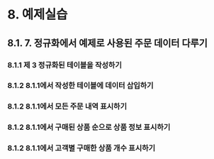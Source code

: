 # 8. 예제실습

## **8.1. 7. 정규화에서 예제로 사용된 주문 데이터 다루기**

### **8.1.1 제 3 정규화된 테이블을 작성하기**

### **8.1.2 8.1.1에서 작성한 테이블에 데이터 삽입하기**

### **8.1.2 8.1.1에서 모든 주문 내역 표시하기**

### **8.1.2 8.1.1에서 구매된 상품 순으로 상품 정보 표시하기**

### **8.1.2 8.1.1에서 고객별 구매한 상품 개수 표시하기**
